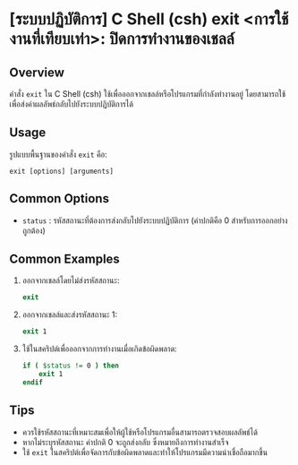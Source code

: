 # [ระบบปฏิบัติการ] C Shell (csh) exit <การใช้งานที่เทียบเท่า>: ปิดการทำงานของเชลล์

## Overview
คำสั่ง `exit` ใน C Shell (csh) ใช้เพื่อออกจากเชลล์หรือโปรแกรมที่กำลังทำงานอยู่ โดยสามารถใช้เพื่อส่งค่าผลลัพธ์กลับไปยังระบบปฏิบัติการได้

## Usage
รูปแบบพื้นฐานของคำสั่ง `exit` คือ:

```
exit [options] [arguments]
```

## Common Options
- `status` : รหัสสถานะที่ต้องการส่งกลับไปยังระบบปฏิบัติการ (ค่าปกติคือ 0 สำหรับการออกอย่างถูกต้อง)

## Common Examples
1. ออกจากเชลล์โดยไม่ส่งรหัสสถานะ:
   ```csh
   exit
   ```

2. ออกจากเชลล์และส่งรหัสสถานะ 1:
   ```csh
   exit 1
   ```

3. ใช้ในสคริปต์เพื่อออกจากการทำงานเมื่อเกิดข้อผิดพลาด:
   ```csh
   if ( $status != 0 ) then
       exit 1
   endif
   ```

## Tips
- ควรใช้รหัสสถานะที่เหมาะสมเพื่อให้ผู้ใช้หรือโปรแกรมอื่นสามารถตรวจสอบผลลัพธ์ได้
- หากไม่ระบุรหัสสถานะ ค่าปกติ 0 จะถูกส่งกลับ ซึ่งหมายถึงการทำงานสำเร็จ
- ใช้ `exit` ในสคริปต์เพื่อจัดการกับข้อผิดพลาดและทำให้โปรแกรมมีความน่าเชื่อถือมากขึ้น